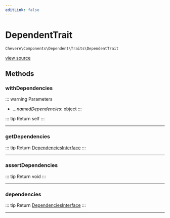 ```yaml
---
editLink: false
---
```


# DependentTrait

`Chevere\Components\Dependent\Traits\DependentTrait`

[view source](https://github.com/chevere/chevere/blob/master/src/Chevere/Components/Dependent/Traits/DependentTrait.php)

## Methods

### withDependencies

::: warning Parameters
- *...namedDependencies*: object
:::

::: tip Return
self
:::

---

### getDependencies

::: tip Return
[DependenciesInterface](../../../Interfaces/Dependent/DependenciesInterface.md)
:::

---

### assertDependencies

::: tip Return
void
:::

---

### dependencies

::: tip Return
[DependenciesInterface](../../../Interfaces/Dependent/DependenciesInterface.md)
:::

---
